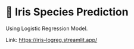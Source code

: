 # 🎈 Iris Species Prediction

Using Logistic Regression Model.

Link:
https://iris-logreg.streamlit.app/
